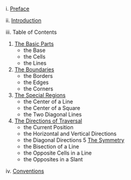 i. [Preface](i_preface.md)

ii. [Introduction](ii_introduction.md)

iii. Table of Contents

1. [The Basic Parts](1_the_basic_parts.md)
    - the Base
    - the Cells
    - the Lines
2. [The Boundaries](2_the_boundaries.md)
    - the Borders
    - the Edges
    - the Corners
3. [The Special Regions](3_the_special_regions.md)
    - the Center of a Line
    - the Center of a Square
    - the Two Diagonal Lines
4. [The Directions of Traversal](4_the_directions_of_traversal.md)
    - the Current Position
    - the Horizontal and Vertical Directions
    - the Diagonal Directions
5 [The Symmetry](5_the_symmetry.md)
    - the Bisection of a Line
    - the Opposite Cells in a Line
    - the Opposites in a Slant

iv. [Conventions](iv_conventions.md)
